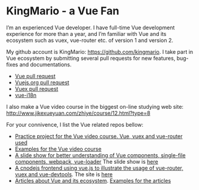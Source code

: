# KingMario - a Vue Fan

I’m an experienced Vue developer. I have full-time Vue development experience for more than a year, and I’m familiar with Vue and its ecosystem such as vuex, vue-router etc. of version 1 and version 2.

My github account is KingMario: https://github.com/kingmario. I take part in Vue ecosystem by submitting several pull requests for new features, bug-fixes and documentations.
* [Vue pull request](https://github.com/vuejs/vue/pulls?utf8=%E2%9C%93&q=is%3Apr%20author%3AKingMario)
* [Vuejs.org pull request](https://github.com/vuejs/vuejs.org/pulls?utf8=%E2%9C%93&q=is%3Apr%20author%3AKingMario)
* [Vuex pull request](https://github.com/vuejs/vuex/pulls?utf8=%E2%9C%93&q=is%3Apr%20author%3AKingMario)
* [vue-i18n](https://github.com/kazupon/vue-i18n/pulls?utf8=%E2%9C%93&q=is%3Apr%20author%3AKingMario)

I also make a Vue video course in the biggest on-line studying web site: http://www.jikexueyuan.com/zhiye/course/12.html?type=8

For your connivence, I list the Vue related repos bellow:
* [Practice project for the Vue video course. Vue, vuex and vue-router used](https://github.com/KingMario/Vue.js-Practice-Project)
* [Examples for the Vue video course](https://github.com/KingMario/vue-course)
* [A slide show for better understanding of Vue components, single-file components, webpack, vue-loader](https://github.com/KingMario/vue-course-code-slide) The slide show is [here](https://kingmario.github.io/vue-course/)
* [A cnodejs frontend using vue.js to illustrate the usage of vue-router, vuex and vue-devtools](https://github.com/KingMario/Vuejs-cnodejs-example). The site is [here](https://kingmario.github.io/Vuejs-cnodejs-example/)
* [Articles about Vue and its ecosystem](https://github.com/KingMario/think-in-vue). [Examples for the articles](https://kingmario.github.io/think-in-vue)
